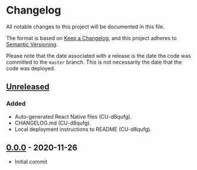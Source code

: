 # Changelog
All notable changes to this project will be documented in this file.

The format is based on [Keep a Changelog](https://keepachangelog.com/en/1.0.0/),
and this project adheres to [Semantic Versioning](https://semver.org/spec/v2.0.0.html).

Please note that the date associated with a release is the date the code
was committed to the `master` branch. This is not necessarily the date that
the code was deployed.

## [Unreleased]
### Added
- Auto-generated React Native files (CU-d8qufg).
- CHANGELOG.md (CU-d8qufg).
- Local deployment instructions to README (CU-d8qufg).

## [0.0.0] - 2020-11-26
- Initial commit

[Unreleased]: https://github.com/bravetechnologycoop/brave-alert-app/compare/v0.0.0...HEAD
[0.0.0]: https://github.com/bravetechnologycoop/brave-alert-app/releases/tag/v0.0.0
